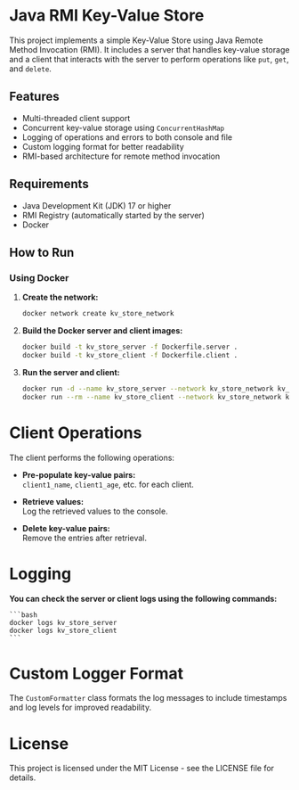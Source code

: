 # Java RMI Key-Value Store

This project implements a simple Key-Value Store using Java Remote Method Invocation (RMI). It includes a server that handles key-value storage and a client that interacts with the server to perform operations like `put`, `get`, and `delete`.

## Features

- Multi-threaded client support
- Concurrent key-value storage using `ConcurrentHashMap`
- Logging of operations and errors to both console and file
- Custom logging format for better readability
- RMI-based architecture for remote method invocation

## Requirements

- Java Development Kit (JDK) 17 or higher
- RMI Registry (automatically started by the server)
- Docker

## How to Run

### Using Docker

1. **Create the network:**

   ```bash
   docker network create kv_store_network
   ```

2. **Build the Docker server and client images:**

   ```bash
   docker build -t kv_store_server -f Dockerfile.server .
   docker build -t kv_store_client -f Dockerfile.client .
   ```

3. **Run the server and client:**

   ```bash
   docker run -d --name kv_store_server --network kv_store_network kv_store_server
   docker run --rm --name kv_store_client --network kv_store_network kv_store_client
   ```

# Client Operations

The client performs the following operations:

- **Pre-populate key-value pairs:**  
  `client1_name`, `client1_age`, etc. for each client.

- **Retrieve values:**  
  Log the retrieved values to the console.

- **Delete key-value pairs:**  
  Remove the entries after retrieval.

# Logging

**You can check the server or client logs using the following commands:**

    ```bash
    docker logs kv_store_server
    docker logs kv_store_client
    ```

# Custom Logger Format

The `CustomFormatter` class formats the log messages to include timestamps and log levels for improved readability.

# License

This project is licensed under the MIT License - see the LICENSE file for details.
